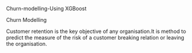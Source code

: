 Churn-modelling-Using XGBoost

Churn Modelling

Customer retention is the key objective of any organisation.It is method to predict the measure of the risk of a customer breaking relation or leaving the organisation.

